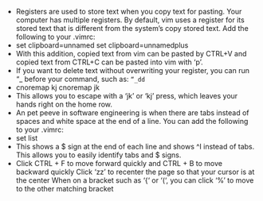 - Registers are used to store text when you copy text for pasting. Your computer has multiple registers. By default, vim uses a register for its stored text that is different from the system’s copy stored text. Add the following to your .vimrc:
- set clipboard=unnamed
  set clipboard=unnamedplus
- With this addition, copied text from vim can be pasted by CTRL+V and copied text from CTRL+C can be pasted into vim with ‘p’.
- If you want to delete text without overwriting your register, you can run “_ before your command, such as: `“_dd`
- cnoremap kj <C-C>
  cnoremap jk <C-C>
- This allows you to escape with a ‘jk’ or ‘kj’ press, which leaves your hands right on the home row.
- An pet peeve in software engineering is when there are tabs instead of spaces and white space at the end of a line. You can add the following to your .vimrc:
- set list
- This shows a $ sign at the end of each line and shows ^I instead of tabs. This allows you to easily identify tabs and $ signs.
- Click CTRL + F to move forward quickly and CTRL + B to move backward quickly
  Click ‘zz’ to recenter the page so that your cursor is at the center
  When on a bracket such as ‘{‘ or ‘(‘, you can click ‘%’ to move to the other matching bracket